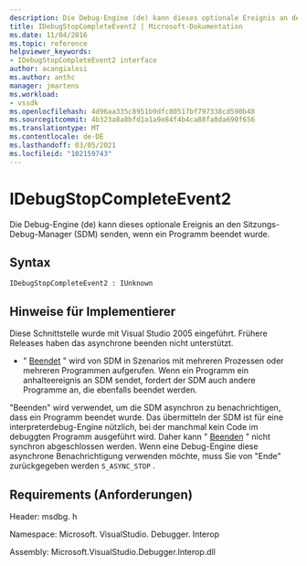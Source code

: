 ```yaml
---
description: Die Debug-Engine (de) kann dieses optionale Ereignis an den Sitzungs-Debug-Manager (SDM) senden, wenn ein Programm beendet wurde.
title: IDebugStopCompleteEvent2 | Microsoft-Dokumentation
ms.date: 11/04/2016
ms.topic: reference
helpviewer_keywords:
- IDebugStopCompleteEvent2 interface
author: acangialosi
ms.author: anthc
manager: jmartens
ms.workload:
- vssdk
ms.openlocfilehash: 4d96aa335c8951b9dfc80517bf797338cd590b48
ms.sourcegitcommit: 4b323a8a8bfd1a1a9e84f4b4ca88fa8da690f656
ms.translationtype: MT
ms.contentlocale: de-DE
ms.lasthandoff: 03/05/2021
ms.locfileid: "102159743"
---
```

# <a name="idebugstopcompleteevent2"></a>IDebugStopCompleteEvent2

Die Debug-Engine (de) kann dieses optionale Ereignis an den Sitzungs-Debug-Manager (SDM) senden, wenn ein Programm beendet wurde.

## <a name="syntax"></a>Syntax

```
IDebugStopCompleteEvent2 : IUnknown
```

## <a name="notes-for-implementers"></a>Hinweise für Implementierer

Diese Schnittstelle wurde mit Visual Studio 2005 eingeführt. Frühere Releases haben das asynchrone beenden nicht unterstützt.

- " [Beendet](../../../extensibility/debugger/reference/idebugengineprogram2-stop.md) " wird von SDM in Szenarios mit mehreren Prozessen oder mehreren Programmen aufgerufen. Wenn ein Programm ein anhalteereignis an SDM sendet, fordert der SDM auch andere Programme an, die ebenfalls beendet werden.

"Beenden" wird verwendet, um die SDM asynchron zu benachrichtigen, dass ein Programm beendet wurde. Das übermitteln der SDM ist für eine interpreterdebug-Engine nützlich, bei der manchmal kein Code im debuggten Programm ausgeführt wird. Daher kann " [Beenden](../../../extensibility/debugger/reference/idebugengineprogram2-stop.md) " nicht synchron abgeschlossen werden. Wenn eine Debug-Engine diese asynchrone Benachrichtigung verwenden möchte, muss Sie von "Ende" zurückgegeben werden `S_ASYNC_STOP` . [](../../../extensibility/debugger/reference/idebugengineprogram2-stop.md)

## <a name="requirements"></a>Requirements (Anforderungen)

Header: msdbg. h

Namespace: Microsoft. VisualStudio. Debugger. Interop

Assembly: Microsoft.VisualStudio.Debugger.Interop.dll
